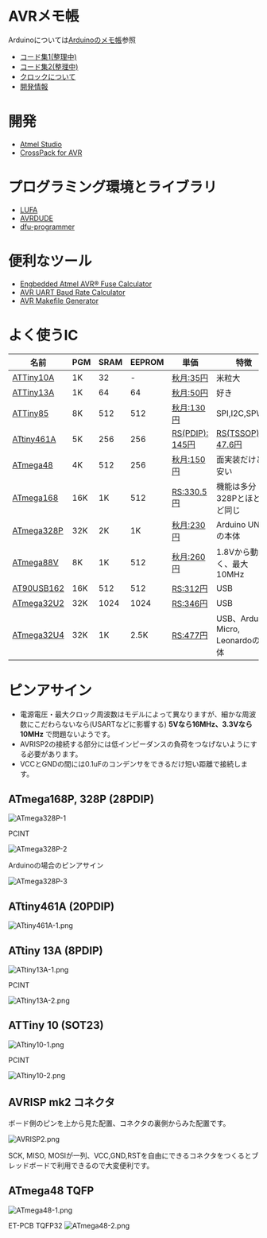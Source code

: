# AVRメモ帳

Arduinoについては[Arduinoのメモ帳](https://github.com/mamemomonga/notebook-arduino)参照

* [コード集1(整理中)](./src)
* [コード集2(整理中)](./avr)
* [クロックについて](./clock)
* [開発情報](./development)

# 開発

* [Atmel Studio](https://www.microchip.com/mplab/avr-support/atmel-studio-7)
* [CrossPack for AVR](https://www.obdev.at/products/crosspack/index.html)

# プログラミング環境とライブラリ

* [LUFA](http://www.fourwalledcubicle.com/LUFA.php)
* [AVRDUDE](http://www.nongnu.org/avrdude/)
* [dfu-programmer](https://dfu-programmer.github.io)

# 便利なツール

* [Engbedded Atmel AVR® Fuse Calculator](http://www.engbedded.com/fusecalc)
* [AVR UART Baud Rate Calculator](https://trolsoft.ru/en/uart-calc)
* [AVR Makefile Generator](https://0xdec.gitlab.io/avr-makefile-generator/)

# よく使うIC

 名前 | PGM | SRAM | EEPROM | 単価 | 特徴
------|---- |------|--------|------|----------
[ATTiny10A]() | 1K | 32 | - | [秋月:35円](http://akizukidenshi.com/catalog/g/gI-04575/) | 米粒大
[ATTiny13A](https://www.microchip.com/wwwproducts/en/ATTINY13A) | 1K | 64 | 64 | [秋月:50円](http://akizukidenshi.com/catalog/g/gI-02911/) | 好き
[ATTiny85](https://www.microchip.com/wwwproducts/en/ATtiny85) | 8K | 512 | 512 | [秋月:130円](http://akizukidenshi.com/catalog/g/gI-09573/) | SPI,I2C,SPWM
[ATtiny461A](https://www.microchip.com/wwwproducts/en/ATtiny461A) | 5K | 256 | 256 | [RS(PDIP): 145円](https://jp.rs-online.com/web/p/microcontrollers/1331652P/) | [RS(TSSOP): 47.6円](https://jp.rs-online.com/web/p/microcontrollers/1331654/) | 20ピン、TSSOPなら50円程度。温度センサー内蔵
[ATmega48](https://www.microchip.com/wwwproducts/en/ATmega48) | 4K | 512 | 256 | [秋月:150円](http://akizukidenshi.com/catalog/g/gI-08437/) | 面実装だけど安い
[ATmega168](https://www.microchip.com/wwwproducts/en/ATmega168) | 16K | 1K | 512 |[RS:330.5円](https://jp.rs-online.com/web/p/microcontrollers/1278258/) | 機能は多分328Pとほとんど同じ
[ATmega328P](https://www.microchip.com/wwwproducts/en/ATmega328P) | 32K | 2K | 1K | [秋月:230円](http://akizukidenshi.com/catalog/g/gI-03142/) | Arduino UNOの本体
[ATmega88V](https://www.microchip.com/wwwproducts/en/ATmega88) | 8K | 1K | 512 | [秋月:260円](http://akizukidenshi.com/catalog/g/gI-03655/) | 1.8Vから動く、最大10MHz
[AT90USB162](https://www.microchip.com/wwwproducts/en/AT90USB162) | 16K | 512 | 512 | [RS:312円](jp.rs-online.com/web/p/microcontrollers/1278165/) | USB
[ATmega32U2](https://www.microchip.com/wwwproducts/en/ATmega32U2) | 32K | 1024 | 1024 | [RS:346円](https://jp.rs-online.com/web/p/microcontrollers/1310287/) | USB
[ATmega32U4](https://www.microchip.com/wwwproducts/en/ATmega32U4) | 32K | 1K | 2.5K | [RS:477円](https://jp.rs-online.com/web/p/microcontrollers/1310289/) | USB、Arduino Micro, Leonardoの本体

# ピンアサイン

* 電源電圧・最大クロック周波数はモデルによって異なりますが、細かな周波数にこだわらないなら(USARTなどに影響する) **5Vなら16MHz、3.3Vなら10MHz** で問題ないようです。
* AVRISP2の接続する部分には低インピーダンスの負荷をつなげないようにする必要があります。
* VCCとGNDの間には0.1uFのコンデンサをできるだけ短い距離で接続します。

## ATmega168P, 328P (28PDIP)
![ATmega328P-1](./images/ATmega328P-1.png)

PCINT

![ATmega328P-2](./images/ATmega328P-2.png)

Arduinoの場合のピンアサイン

![ATmega328P-3](./images/ATmega328P-3.png)

## ATtiny461A (20PDIP)
![ATtiny461A-1.png](./images/ATtiny461A-1.png)

## ATtiny 13A (8PDIP)
![ATtiny13A-1.png](./images/ATtiny13A-1.png)

PCINT

![ATtiny13A-2.png](./images/ATtiny13A-2.png)

## ATTiny 10 (SOT23)
![ATtiny10-1.png](./images/ATtiny10-1.png)

PCINT

![ATtiny10-2.png](./images/ATtiny10-2.png)

## AVRISP mk2 コネクタ
ボード側のピンを上から見た配置、コネクタの裏側からみた配置です。

![AVRISP2.png](./images/AVRISP2.png)

SCK, MISO, MOSIが一列、VCC,GND,RSTを自由にできるコネクタをつくるとブレッドボードで利用できるので大変便利です。

## ATmega48 TQFP
![ATmega48-1.png](./images/ATmega48-1.png)

ET-PCB TQFP32
![ATmega48-2.png](./images/ATmega48-2.png)

